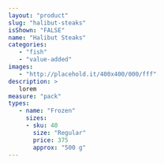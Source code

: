 ```yaml
---
layout: "product"
slug: "halibut-steaks"
isShown: "FALSE"
name: "Halibut Steaks"
categories:
   - "fish"
   - "value-added"
images:
   - "http://placehold.it/400x400/000/fff"
description: >
   lorem
measure: "pack"
types: 
   - name: "Frozen"
     sizes: 
     - sku: 40
       size: "Regular"
       price: 375
       approx: "500 g"
---
```

